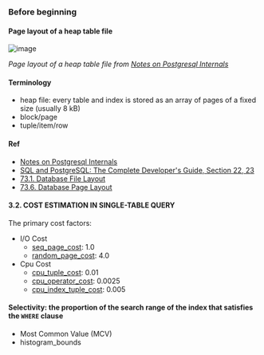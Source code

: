 ### Before beginning

#### Page layout of a heap table file
![image](https://github.com/Eric0329/ePlus/assets/3777869/7ead3fc5-dc01-4791-b744-823197c90f4b)

*Page layout of a heap table file from [Notes on Postgresql Internals](https://muatik.medium.com/notes-on-postgresql-internals-4050340c9f4f)*

#### Terminology
- heap file: every table and index is stored as an array of pages of a fixed size (usually 8 kB)
- block/page
- tuple/item/row 

#### Ref
- [Notes on Postgresql Internals](https://muatik.medium.com/notes-on-postgresql-internals-4050340c9f4f)
- [SQL and PostgreSQL: The Complete Developer's Guide, Section 22, 23](https://www.udemy.com/course/sql-and-postgresql/?couponCode=LEADERSALE24A)  
- [73.1. Database File Layout](https://www.postgresql.org/docs/current/storage-file-layout.html)
- [73.6. Database Page Layout](https://www.postgresql.org/docs/current/storage-page-layout.html) 


#### 3.2. COST ESTIMATION IN SINGLE-TABLE QUERY
The primary cost factors:
- I/O Cost
  - [seq_page_cost](https://www.postgresql.org/docs/current/runtime-config-query.html#GUC-SEQ-PAGE-COST): 1.0
  - [random_page_cost](https://www.postgresql.org/docs/current/runtime-config-query.html#GUC-RANDOM-PAGE-COST): 4.0 
- Cpu Cost
  - [cpu_tuple_cost](https://www.postgresql.org/docs/current/runtime-config-query.html#GUC-CPU-TUPLE-COST): 0.01
  - [cpu_operator_cost](https://www.postgresql.org/docs/current/runtime-config-query.html#GUC-CPU-OPERATOR-COST): 0.0025
  - [cpu_index_tuple_cost](https://www.postgresql.org/docs/current/runtime-config-query.html#GUC-CPU-INDEX-TUPLE-COST): 0.005

#### Selectivity: the proportion of the search range of the index that satisfies the `WHERE` clause
- Most Common Value (MCV)
- histogram_bounds
